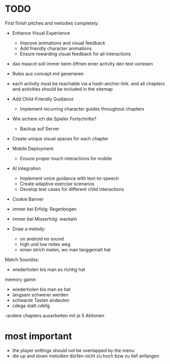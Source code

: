 TODO
====

First finish pitches and melodies completely:

- Enhance Visual Experience
    - Improve animations and visual feedback
    - Add friendly character animations
    - Ensure rewarding visual feedback for all interactions

- das mascot soll immer beim öffnen einer activity den text vorlesen

- Rules aus concept.md generieren

- each activity must be reachable via a hash-anchor-link. and all chapters and activities should be included in the sitemap

- Add Child-Friendly Guidance
    - Implement recurring character guides throughout chapters

- Wie sichere ich die Spieler Fortschritte? 
    - Backup auf Server

- Create unique visual spaces for each chapter

- Mobile Deployment
    - Ensure proper touch interactions for mobile
- AI Integration
    - Implement voice guidance with text-to-speech
    - Create adaptive exercise scenarios
    - Develop test cases for different child interactions

- Cookie Banner

- immer bei Erfolg: Regenbogen
- immer bei Misserfolg: wackeln

- Draw a melody:
  - on android no sound
  - high und low notes weg
  - einen strich malen, wo man langgemalt hat

Match Soundss:
- wiederholen bis man es richtig hat

memory game: 
- wiederholen bis man es hat
- langsam schwerer werden 
- schwarze Tasten andeuten 
- cdega statt cdefg

-andere chapters ausarbeiten mit je 5 Aktionen


# most important
- the player settings should not be overlapped by the menu
- die up and down melodien dürfen nicht zu hoch bzw zu tief anfangen

